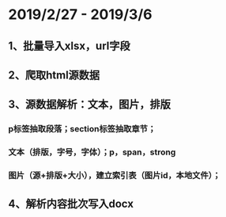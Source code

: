 # 2019/2/27 - 2019/3/6
## 1、批量导入xlsx，url字段
## 2、爬取html源数据
## 3、源数据解析：文本，图片，排版
###  p标签抽取段落；section标签抽取章节；
###  文本（排版，字号，字体）；p，span，strong
###  图片（源+排版+大小），建立索引表（图片id，本地文件）；
## 4、解析内容批次写入docx
